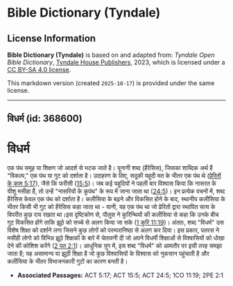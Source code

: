 # Bible Dictionary (Tyndale)

## License Information

**Bible Dictionary (Tyndale)** is based on and adapted from: _Tyndale Open Bible Dictionary_, [Tyndale House Publishers](https://tyndaleopenresources.com/), 2023, which is licensed under a [CC BY-SA 4.0 license](https://creativecommons.org/licenses/by-sa/4.0/legalcode.en).

This markdown version (created `2025-10-17`) is provided under the same license.



--------------------------------

## विधर्म (id: 368600)

विधर्म
======

एक पंथ समूह या शिक्षण जो आदर्श से भटक जाते है। यूनानी शब्द (हैरेसिस), जिसका शाब्दिक अर्थ है "विकल्प," एक पंथ या गुट को दर्शाता है। उदाहरण के लिए, सदूकी यहूदी मत के भीतर एक पंथ थे ([प्रेरितों के काम 5:17](https://ref.ly/Acts5:17)), जैसे कि फरीसी ([15:5](https://ref.ly/Acts15:5))। जब कई यहूदियों ने पहली बार विश्वास किया कि नासरत के यीशु मसीहा हैं, तो उन्हें "नासरियों के कुपंथ" के रूप में जाना जाता था ([24:5](https://ref.ly/Acts24:5))। इन प्रत्येक वचनों में, शब्द हैरेसिस केवल एक पंथ को दर्शाता है। कलीसिया के बढ़ने और विकसित होने के बाद, स्थानीय कलीसिया के भीतर किसी भी गुट को हैरेसिस कहा जाता था \- यानी, यह एक पंथ था जो प्रेरितों द्वारा स्थापित सत्य के विपरीत कुछ राय रखता था।इस दृष्टिकोण से, पौलुस ने कुरिन्थियों की कलीसिया से कहा कि उनके बीच गुट विकसित होंगे ताकि झूठे को सच्चे से अलग किया जा सके ([1 कुरि 11:19](https://ref.ly/1Cor11:19))। अंततः, शब्द "विधर्म" उस विशेष शिक्षा को दर्शाने लगा जिसने कुछ लोगों को परम्परानिष्ठा से अलग कर दिया। इस प्रकार, पतरस ने मसीही लोगो को विभिन्न झूठे शिक्षकों के बारे में चेतावनी दी जो अपने विधर्मी शिक्षाओं से विश्वासियों को धोखा देने की कोशिश करेंगे ([2 पत 2:1](https://ref.ly/2Pet2:1))। आधुनिक युग में, इस शब्द "विधर्म" को आमतौर पर इसी तरह समझा जाता है; यह असामान्य या झूठी शिक्षा है जो कुछ विश्वासियों के विश्वास को नुकसान पहुंचाती है और कलीसिया के भीतर विभाजनकारी गुटों का कारण बनती है। 

* **Associated Passages:** ACT 5:17; ACT 15:5; ACT 24:5; 1CO 11:19; 2PE 2:1

